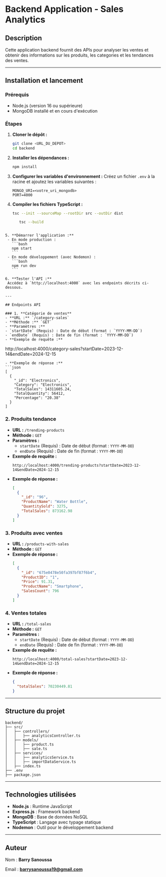 # Backend Application - Sales Analytics

## Description
Cette application backend fournit des APIs pour analyser les ventes et obtenir des informations sur les produits, les categories et les tendances des ventes.

---

## Installation et lancement

### Prérequis
- Node.js (version 16 ou supérieure)
- MongoDB installé et en cours d'exécution

### Étapes

1. **Cloner le dépôt :**
   ```bash
   git clone <URL_DU_DEPOT>
   cd backend
   ```

2. **Installer les dépendances :**
   ```bash
   npm install
   ```

3. **Configurer les variables d'environnement :**
   Créez un fichier `.env` à la racine et ajoutez les variables suivantes :
   ```
   MONGO_URI=<votre_uri_mongodb>
   PORT=4000
   ```

4. **Compiler les fichiers TypeScript :**
   ```bash
   tsc --init --sourceMap --rootDir src --outDir dist 
   ```

   ```bash
      tsc --build  
  ```
  
5. **Démarrer l'application :**
   - En mode production :
     ```bash
     npm start
     ```
   - En mode développement (avec Nodemon) :
     ```bash
     npm run dev
     ```

6. **Tester l'API :**
   Accédez à `http://localhost:4000` avec les endpoints décrits ci-dessous.

---

## Endpoints API

### 1. **Catégorie de ventes**
- **URL :** `/category-sales`
- **Méthode :** `GET`
- **Paramètres :**
  - `startDate` (Requis) : Date de début (format : `YYYY-MM-DD`)
  - `endDate` (Requis) : Date de fin (format : `YYYY-MM-DD`)
- **Exemple de requête :**
  ```
  http://localhost:4000/category-sales?startDate=2023-12-14&endDate=2024-12-15
  ```
- **Exemple de réponse :**
  ```json
  [
    {
      "_id": "Electronics",
      "Category": "Electronics",
      "TotalSales": 14311605.24,
      "TotalQuantity": 56412,
      "Percentage": "20.38"
    }
  ]
  ```

### 2. **Produits tendance**
- **URL :** `/trending-products`
- **Méthode :** `GET`
- **Paramètres :**
  - `startDate` (Requis) : Date de début (format : `YYYY-MM-DD`)
  - `endDate` (Requis) : Date de fin (format : `YYYY-MM-DD`)
- **Exemple de requête :**
  ```
  http://localhost:4000/trending-products?startDate=2023-12-14&endDate=2024-12-15
  ```
- **Exemple de réponse :**
  ```json
  [
    {
      "_id": "96",
      "ProductName": "Water Bottle",
      "QuantitySold": 3275,
      "TotalSales": 873162.98
    }
  ]
  ```

### 3. **Produits avec ventes**
- **URL :** `/products-with-sales`
- **Méthode :** `GET`
- **Exemple de réponse :**
  ```json
  [
    {
      "_id": "675e0478e50fa397bf87f6b4",
      "ProductID": "1",
      "Price": 91.31,
      "ProductName": "Smartphone",
      "SalesCount": 796
    }
  ]
  ```

### 4. **Ventes totales**
- **URL :** `/total-sales`
- **Méthode :** `GET`
- **Paramètres :**
  - `startDate` (Requis) : Date de début (format : `YYYY-MM-DD`)
  - `endDate` (Requis) : Date de fin (format : `YYYY-MM-DD`)
- **Exemple de requête :**
  ```
  http://localhost:4000/total-sales?startDate=2023-12-14&endDate=2024-12-15
  ```
- **Exemple de réponse :**
  ```json
  {
    "totalSales": 70230449.81
  }
  ```

---

## Structure du projet

```plaintext
backend/
├── src/
│   ├── controllers/
│   │   ├── analyticsController.ts
│   ├── models/
│   │   ├── product.ts
│   │   ├── sale.ts
│   ├── services/
│   │   ├── analyticsService.ts
│   │   ├── importDataService.ts
│   ├── index.ts
├── .env
├── package.json
```

---

## Technologies utilisées
- **Node.js** : Runtime JavaScript
- **Express.js** : Framework backend
- **MongoDB** : Base de données NoSQL
- **TypeScript** : Langage avec typage statique
- **Nodemon** : Outil pour le développement backend

---

## Auteur
Nom : **Barry Sanoussa**

Email : **barrysanoussa19@gmail.com**

 
